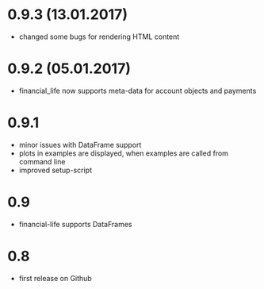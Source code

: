 # 0.9.3 (13.01.2017)
* changed some bugs for rendering HTML content

# 0.9.2 (05.01.2017)
* financial_life now supports meta-data for account objects and payments

# 0.9.1
* minor issues with DataFrame support
* plots in examples are displayed, when examples are called from command line
* improved setup-script

# 0.9
* financial-life supports DataFrames

# 0.8
* first release on Github
